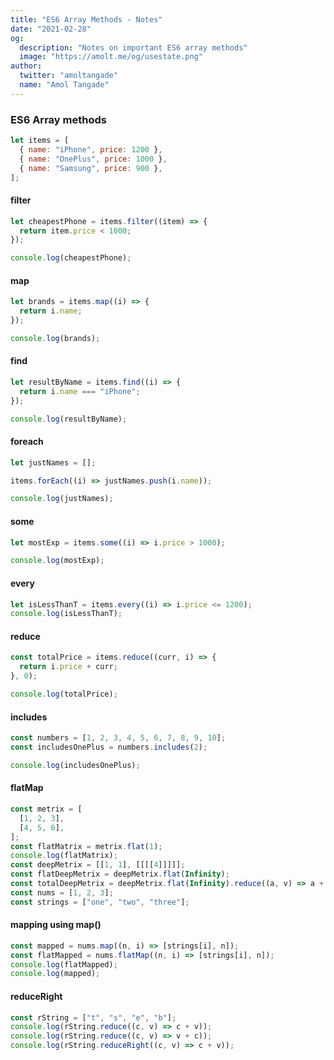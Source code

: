 ```yaml
---
title: "ES6 Array Methods - Notes"
date: "2021-02-28"
og:
  description: "Notes on important ES6 array methods"
  image: "https://amolt.me/og/usestate.png"
author:
  twitter: "amoltangade"
  name: "Amol Tangade"
---
```


### ES6 Array methods

```js
let items = [
  { name: "iPhone", price: 1200 },
  { name: "OnePlus", price: 1000 },
  { name: "Samsung", price: 900 },
];
```

#### filter

```js
let cheapestPhone = items.filter((item) => {
  return item.price < 1000;
});

console.log(cheapestPhone);
```

#### map

```js
let brands = items.map((i) => {
  return i.name;
});

console.log(brands);
```

#### find

```js
let resultByName = items.find((i) => {
  return i.name === "iPhone";
});

console.log(resultByName);
```

#### foreach

```js
let justNames = [];

items.forEach((i) => justNames.push(i.name));

console.log(justNames);
```

#### some

```js
let mostExp = items.some((i) => i.price > 1000);

console.log(mostExp);
```

#### every

```js
let isLessThanT = items.every((i) => i.price <= 1200);
console.log(isLessThanT);
```

#### reduce

```js
const totalPrice = items.reduce((curr, i) => {
  return i.price + curr;
}, 0);

console.log(totalPrice);
```

#### includes

```js
const numbers = [1, 2, 3, 4, 5, 6, 7, 8, 9, 10];
const includesOnePlus = numbers.includes(2);

console.log(includesOnePlus);
```

#### flatMap

```js
const metrix = [
  [1, 2, 3],
  [4, 5, 6],
];
const flatMatrix = metrix.flat(1);
console.log(flatMatrix);
const deepMetrix = [[1, 1], [[[[4]]]]];
const flatDeepMetrix = deepMetrix.flat(Infinity);
const totalDeepMetrix = deepMetrix.flat(Infinity).reduce((a, v) => a + v, 0);
const nums = [1, 2, 3];
const strings = ["one", "two", "three"];
```

#### mapping using map()

```js
const mapped = nums.map((n, i) => [strings[i], n]);
const flatMapped = nums.flatMap((n, i) => [strings[i], n]);
console.log(flatMapped);
console.log(mapped);
```

#### reduceRight

```js
const rString = ["t", "s", "e", "b"];
console.log(rString.reduce((c, v) => c + v));
console.log(rString.reduce((c, v) => v + c));
console.log(rString.reduceRight((c, v) => c + v));
```
